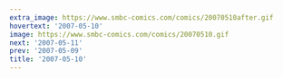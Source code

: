 ```yaml
---
extra_image: https://www.smbc-comics.com/comics/20070510after.gif
hovertext: '2007-05-10'
image: https://www.smbc-comics.com/comics/20070510.gif
next: '2007-05-11'
prev: '2007-05-09'
title: '2007-05-10'
---
```

